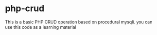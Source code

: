 # php-crud
This is a basic PHP CRUD operation based on procedural mysqli. you can use this code as a learning material
